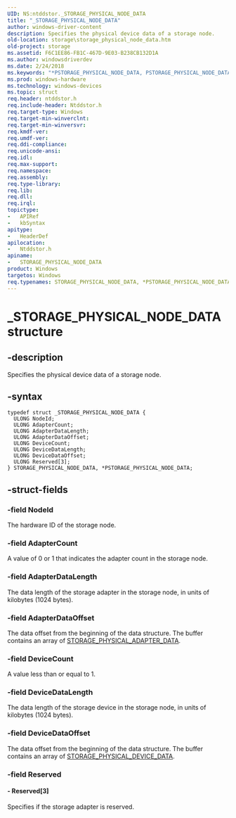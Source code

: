 ```yaml
---
UID: NS:ntddstor._STORAGE_PHYSICAL_NODE_DATA
title: "_STORAGE_PHYSICAL_NODE_DATA"
author: windows-driver-content
description: Specifies the physical device data of a storage node.
old-location: storage\storage_physical_node_data.htm
old-project: storage
ms.assetid: F6C1EE86-FB1C-467D-9E03-B238CB132D1A
ms.author: windowsdriverdev
ms.date: 2/24/2018
ms.keywords: "*PSTORAGE_PHYSICAL_NODE_DATA, PSTORAGE_PHYSICAL_NODE_DATA, PSTORAGE_PHYSICAL_NODE_DATA structure pointer [Storage Devices], STORAGE_PHYSICAL_NODE_DATA, STORAGE_PHYSICAL_NODE_DATA structure [Storage Devices], _STORAGE_PHYSICAL_NODE_DATA, ntddstor/PSTORAGE_PHYSICAL_NODE_DATA, ntddstor/STORAGE_PHYSICAL_NODE_DATA, storage.storage_physical_node_data"
ms.prod: windows-hardware
ms.technology: windows-devices
ms.topic: struct
req.header: ntddstor.h
req.include-header: Ntddstor.h
req.target-type: Windows
req.target-min-winverclnt: 
req.target-min-winversvr: 
req.kmdf-ver: 
req.umdf-ver: 
req.ddi-compliance: 
req.unicode-ansi: 
req.idl: 
req.max-support: 
req.namespace: 
req.assembly: 
req.type-library: 
req.lib: 
req.dll: 
req.irql: 
topictype:
-	APIRef
-	kbSyntax
apitype:
-	HeaderDef
apilocation:
-	Ntddstor.h
apiname:
-	STORAGE_PHYSICAL_NODE_DATA
product: Windows
targetos: Windows
req.typenames: STORAGE_PHYSICAL_NODE_DATA, *PSTORAGE_PHYSICAL_NODE_DATA
---
```


# _STORAGE_PHYSICAL_NODE_DATA structure


## -description


Specifies the physical device data of a storage node.


## -syntax


````
typedef struct _STORAGE_PHYSICAL_NODE_DATA {
  ULONG NodeId;
  ULONG AdapterCount;
  ULONG AdapterDataLength;
  ULONG AdapterDataOffset;
  ULONG DeviceCount;
  ULONG DeviceDataLength;
  ULONG DeviceDataOffset;
  ULONG Reserved[3];
} STORAGE_PHYSICAL_NODE_DATA, *PSTORAGE_PHYSICAL_NODE_DATA;
````


## -struct-fields




### -field NodeId

The hardware ID of the storage node.


### -field AdapterCount

A value of 0 or 1 that indicates the adapter count in the storage node.


### -field AdapterDataLength

The data length of the storage adapter in the storage node,  in units of kilobytes (1024 bytes).


### -field AdapterDataOffset

The data offset from the beginning of the data structure. The buffer contains an array of <a href="..\ntddstor\ns-ntddstor-_storage_physical_adapter_data.md">STORAGE_PHYSICAL_ADAPTER_DATA</a>.


### -field DeviceCount

A value less than or equal to 1.


### -field DeviceDataLength

The data length of the storage device in the storage node,  in units of kilobytes (1024 bytes).


### -field DeviceDataOffset

The data offset from the beginning of the data structure. The buffer contains an array of <a href="..\ntddstor\ns-ntddstor-_storage_physical_device_data.md">STORAGE_PHYSICAL_DEVICE_DATA</a>.


### -field Reserved

 




#### - Reserved[3]

Specifies if the storage adapter is reserved.

